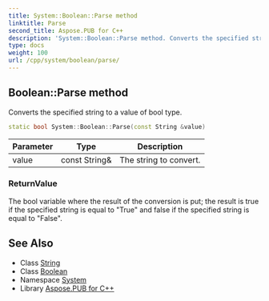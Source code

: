 ```yaml
---
title: System::Boolean::Parse method
linktitle: Parse
second_title: Aspose.PUB for C++
description: 'System::Boolean::Parse method. Converts the specified string to a value of bool type in C++.'
type: docs
weight: 100
url: /cpp/system/boolean/parse/
---
```

## Boolean::Parse method


Converts the specified string to a value of bool type.

```cpp
static bool System::Boolean::Parse(const String &value)
```


| Parameter | Type | Description |
| --- | --- | --- |
| value | const String\& | The string to convert. |

### ReturnValue

The bool variable where the result of the conversion is put; the result is true if the specified string is equal to "True" and false if the specified string is equal to "False".

## See Also

* Class [String](../../string/)
* Class [Boolean](../)
* Namespace [System](../../)
* Library [Aspose.PUB for C++](../../../)
